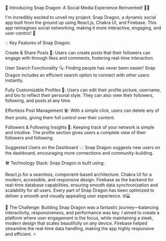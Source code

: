 🎉 Introducing Snap Dragon: A Social Media Experience Reinvented! 📱✨

I'm incredibly excited to unveil my project: Snap Dragon, a dynamic social app built from the ground up using React.js, Chakra UI, and Firebase. This app reimagines social networking, making it more interactive, engaging, and user-centric! 🙌

💡 Key Features of Snap Dragon:

Create & Share Posts 📸: Users can create posts that their followers can engage with through likes and comments, fostering real-time interaction.

User Search Functionality 🔍: Finding people has never been easier! Snap Dragon includes an efficient search option to connect with other users instantly.

Fully Customizable Profiles 👤: Users can edit their profile picture, username, and bio to reflect their personal style. They can also view their followers, following, and posts at any time.

Effortless Post Management 🗑️: With a simple click, users can delete any of their posts, giving them full control over their content.

Followers & Following Insights 👥: Keeping track of your network is simple and intuitive. The profile section gives users a complete view of their followers and following.

Suggested Users on the Dashboard 💡: Snap Dragon suggests new users on the dashboard, encouraging more connections and community-building.

🛠️ Technology Stack:
Snap Dragon is built using:

React.js for a seamless, component-based architecture.
Chakra UI for a modern, accessible, and responsive design.
Firebase as the backend for real-time database capabilities, ensuring smooth data synchronization and scalability for all users.
Every part of Snap Dragon has been optimized to deliver a smooth and visually appealing user experience. 🌐💻

🎯 The Challenge:
Building Snap Dragon was a fantastic journey—balancing interactivity, responsiveness, and performance was key. I aimed to create a platform where user engagement is the focus, while maintaining a sleek, modern design that scales beautifully on any device. Firebase helped streamline the real-time data handling, making the app highly responsive and efficient. ⚡
